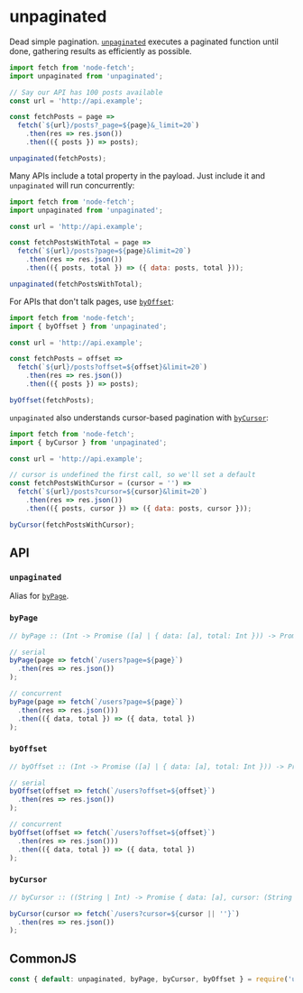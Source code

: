 # unpaginated

Dead simple pagination. [`unpaginated`](https://github.com/manuscriptmastr/unpaginated#unpaginated-1) executes a paginated function until done, gathering results as efficiently as possible.

```js
import fetch from 'node-fetch';
import unpaginated from 'unpaginated';

// Say our API has 100 posts available
const url = 'http://api.example';

const fetchPosts = page =>
  fetch(`${url}/posts?_page=${page}&_limit=20`)
    .then(res => res.json())
    .then(({ posts }) => posts);

unpaginated(fetchPosts);
```

Many APIs include a total property in the payload. Just include it and `unpaginated` will run concurrently:
```js
import fetch from 'node-fetch';
import unpaginated from 'unpaginated';

const url = 'http://api.example';

const fetchPostsWithTotal = page =>
  fetch(`${url}/posts?page=${page}&limit=20`)
    .then(res => res.json())
    .then(({ posts, total }) => ({ data: posts, total }));

unpaginated(fetchPostsWithTotal);
```

For APIs that don't talk pages, use [`byOffset`](https://github.com/manuscriptmastr/unpaginated#byoffset):
```js
import fetch from 'node-fetch';
import { byOffset } from 'unpaginated';

const url = 'http://api.example';

const fetchPosts = offset =>
  fetch(`${url}/posts?offset=${offset}&limit=20`)
    .then(res => res.json())
    .then(({ posts }) => posts);

byOffset(fetchPosts);
```

`unpaginated` also understands cursor-based pagination with [`byCursor`](https://github.com/manuscriptmastr/unpaginated#bycursor):
```js
import fetch from 'node-fetch';
import { byCursor } from 'unpaginated';

const url = 'http://api.example';

// cursor is undefined the first call, so we'll set a default
const fetchPostsWithCursor = (cursor = '') =>
  fetch(`${url}/posts?cursor=${cursor}&limit=20`)
    .then(res => res.json())
    .then(({ posts, cursor }) => ({ data: posts, cursor }));

byCursor(fetchPostsWithCursor);
```

## API

### `unpaginated`

Alias for [`byPage`](https://github.com/manuscriptmastr/unpaginated#bypage).

### `byPage`
```js
// byPage :: (Int -> Promise ([a] | { data: [a], total: Int })) -> Promise [a]

// serial
byPage(page => fetch(`/users?page=${page}`)
  .then(res => res.json())
);

// concurrent
byPage(page => fetch(`/users?page=${page}`)
  .then(res => res.json()))
  .then(({ data, total }) => ({ data, total })
);
```

### `byOffset`
```js
// byOffset :: (Int -> Promise ([a] | { data: [a], total: Int })) -> Promise [a]

// serial
byOffset(offset => fetch(`/users?offset=${offset}`)
  .then(res => res.json())
);

// concurrent
byOffset(offset => fetch(`/users?offset=${offset}`)
  .then(res => res.json()))
  .then(({ data, total }) => ({ data, total })
);
```

### `byCursor`
```js
// byCursor :: ((String | Int) -> Promise { data: [a], cursor: (String | Int) }) -> Promise [a]

byCursor(cursor => fetch(`/users?cursor=${cursor || ''}`)
  .then(res => res.json())
);
```

## CommonJS
```js
const { default: unpaginated, byPage, byCursor, byOffset } = require('unpaginated');
```
